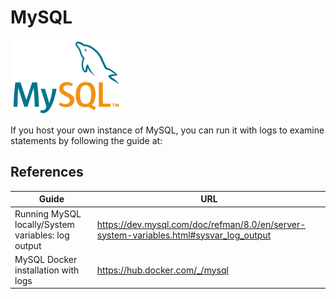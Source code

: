 # MySQL

![](../../images/mysql-logo.png)

If you host your own instance of MySQL, you can run it with logs to examine statements by following the guide at:

## References

Guide|URL
---|---
Running MySQL locally/System variables: log output|<https://dev.mysql.com/doc/refman/8.0/en/server-system-variables.html#sysvar_log_output>
MySQL Docker installation with logs|<https://hub.docker.com/_/mysql>